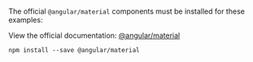 # [<md-progress-circle>](https://material.angular.io)

The official `@angular/material` components must be installed for these examples:

View the official documentation: [@angular/material](https://github.com/angular/material2/tree/master/src/components/progress-circle)
 
```
npm install --save @angular/material
```
